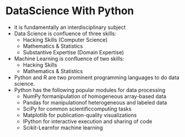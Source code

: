 # DataScience With Python

* it is fundamentally an interdisciplinary subject
* Data Science is confluence of three skills:
  * Hacking Skills (Computer Science)
  * Mathematics & Statistics
  * Substantive Expertise (Domain Expertise)
* Machine Learning is confluence of two skills:
  * Hacking Skills
  * Mathematics & Statistics
* Python and R are two prominent programming languages to do data science.
* Python has the following popular modules for data processing
  * NumPy formanipulation of homogeneous array-based data
  * Pandas for manipulationof heterogeneous and labeled data
  * SciPy for common scientificcomputing tasks
  * Matplotlib for publication-quality visualizations
  * IPython for interactive execution and sharing of code
  * Scikit-Learnfor machine learning

